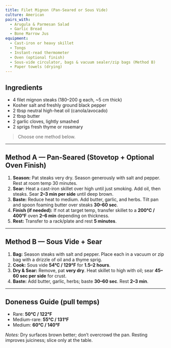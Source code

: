 ```yaml
---
title: Filet Mignon (Pan-Seared or Sous Vide)
culture: American
pairs_with:
  - Arugula & Parmesan Salad
  - Garlic Bread
  - Bone Marrow Jus
equipment:
  - Cast-iron or heavy skillet
  - Tongs
  - Instant-read thermometer
  - Oven (optional finish)
  - Sous-vide circulator, bags & vacuum sealer/zip bags (Method B)
  - Paper towels (drying)
---
```


## Ingredients
- 4 filet mignon steaks (180–200 g each, ~5 cm thick)
- Kosher salt and freshly ground black pepper
- 2 tbsp neutral high-heat oil (canola/avocado)
- 2 tbsp butter
- 2 garlic cloves, lightly smashed
- 2 sprigs fresh thyme or rosemary

> Choose one method below.

---

## Method A — Pan-Seared (Stovetop + Optional Oven Finish)
1. **Season:** Pat steaks very dry. Season generously with salt and pepper. Rest at room temp 30 minutes.
2. **Sear:** Heat a cast-iron skillet over high until just smoking. Add oil, then steaks. Sear **2–3 min per side** until deep brown.
3. **Baste:** Reduce heat to medium. Add butter, garlic, and herbs. Tilt pan and spoon foaming butter over steaks **30–60 sec**.
4. **Finish (if needed):** If not at target temp, transfer skillet to a **200°C / 400°F** oven **2–6 min** depending on thickness.
5. **Rest:** Transfer to a rack/plate and rest **5 minutes**.

---

## Method B — Sous Vide + Sear
1. **Bag:** Season steaks with salt and pepper. Place each in a vacuum or zip bag with a drizzle of oil and a thyme sprig.
2. **Cook:** Sous vide **54°C / 129°F** for **1.5–2 hours**.
3. **Dry & Sear:** Remove, pat **very dry**. Heat skillet to high with oil; sear **45–60 sec per side** for crust.
4. **Baste:** Add butter, garlic, herbs; baste **30–60 sec**. Rest **2–3 min**.

---

## Doneness Guide (pull temps)
- Rare: **50°C / 122°F**
- Medium-rare: **55°C / 131°F**
- Medium: **60°C / 140°F**

*Notes:* Dry surfaces brown better; don’t overcrowd the pan. Resting improves juiciness; slice only at the table.
